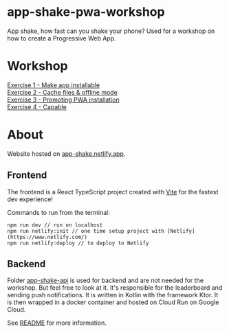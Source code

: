 # app-shake-pwa-workshop

App shake, how fast can you shake your phone? Used for a workshop on how to create a Progressive Web App.

# Workshop

[Exercise 1 - Make app installable](Exercise-1.md)  
[Exercise 2 - Cache files & offline mode](Exercise-2.md)  
[Exercise 3 - Promoting PWA installation](Exercise-3.md)  
[Exercise 4 - Capable](Exercise-4.md)  

# About

Website hosted on [app-shake.netlify.app](https://app-shake.netlify.app/).  

## Frontend

The frontend is a React TypeScript project created with [Vite](https://vitejs.dev/) for the fastest dev experience!

Commands to run from the terminal:
```
npm run dev // run on localhost
npm run netlify:init // one time setup project with [Netlify](https://www.netlify.com/)
npm run netlify:deploy // to deploy to Netlify
```

## Backend

Folder [app-shake-api](app-shake-api) is used for backend and are not needed for the workshop. 
But feel free to look at it. It's responsible for the leaderboard and sending push notifications. 
It is written in Kotlin with the framework Ktor. 
It is then wrapped in a docker container and hosted on Cloud Run on Google Cloud.

See [README](app-shake-api/README.md) for more information.
